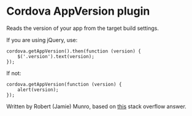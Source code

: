 # Cordova AppVersion plugin

Reads the version of your app from the target build settings.

If you are using jQuery, use:

    cordova.getAppVersion().then(function (version) {
        $('.version').text(version);
    });

If not:

    cordova.getAppVersion(function (version) {
        alert(version);
    });

Written by Robert (Jamie) Munro, based on [this](http://stackoverflow.com/a/14713364/3408) stack overflow answer.
